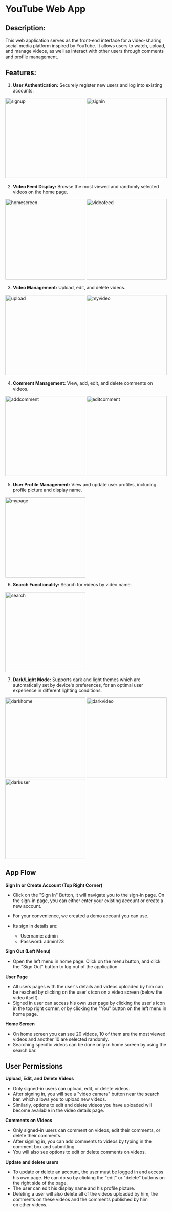# YouTube Web App

## Description:
This web application serves as the front-end interface for a video-sharing social media platform inspired by YouTube. It allows users to watch, upload, and manage videos, as well as interact with other users through comments and profile management.

## Features:
1. **User Authentication:** Securely register new users and log into existing accounts.

<img src="screenshots/web/sign_up.png" alt="signup" width="auto" height="250"> <img src="screenshots/web/sign_in.png" alt="signin" width="auto" height="250">

2. **Video Feed Display:** Browse the most viewed and randomly selected videos on the home page.

<img src="screenshots/web/home_screen.png" alt="homescreen" width="auto" height="250"> <img src="screenshots/web/side_menu.png" alt="videofeed" width="auto" height="250">

3. **Video Management:** Upload, edit, and delete videos.

<img src="screenshots/web/upload_video.png" alt="upload" width="auto" height="250"> <img src="screenshots/web/my_video.png" alt="myvideo" width="auto" height="250">

4. **Comment Management:** View, add, edit, and delete comments on videos.

<img src="screenshots/web/add_comment.png" alt="addcomment" width="auto" height="250"> <img src="screenshots/web/delete_comment.png" alt="editcomment" width="auto" height="250">

5. **User Profile Management:** View and update user profiles, including profile picture and display name.

<img src="screenshots/web/my_videos.png" alt="mypage" width="auto" height="250">

6. **Search Functionality:** Search for videos by video name.

<img src="screenshots/web/search.png" alt="search" width="auto" height="250">

7. **Dark/Light Mode:** Supports dark and light themes which are automatically set by device's preferences, for an optimal user experience in different lighting conditions.

<img src="screenshots/web/dark_mode3.png" alt="darkhome" width="auto" height="250"> <img src="screenshots/web/dark_mode2.png" alt="darkvideo" width="auto" height="250"> <img src="screenshots/web/dark_mode1.png" alt="darkuser" width="auto" height="250">

## App Flow

**Sign In or Create Account (Top Right Corner)**

* Click on the "Sign In" Button, it will navigate you to the sign-in page.
  On the sign-in page, you can either enter your existing account or create a new account.

* For your convenience, we created a demo account you can use.
* Its sign in details are:
    - Username: admin
    - Password: admin123

**Sign Out (Left Menu)**
* Open the left menu in home page:
  Click on the menu button, and click the "Sign Out" button to log out of the application.

**User Page**
* All users pages with the user's details and videos uploaded by him can be reached by clicking on the user's icon on a video screen (below the video itself).
* Signed in user can access his own user page by clicking the user's icon in the top right corner, or by clicking the "You" button on the left menu in home page.

**Home Screen**
* On home screen you can see 20 videos, 10 of them are the most viewed videos and another 10 are selected randomly.
* Searching specific videos can be done only in home screen by using the search bar.

## User Permissions

**Upload, Edit, and Delete Videos**
* Only signed-in users can upload, edit, or delete videos.
* After signing in, you will see a "video camera" button near the search bar, which allows you to upload new videos.
* Similarly, options to edit and delete videos you have uploaded will become available in the video details page.

**Comments on Videos**
* Only signed-in users can comment on videos, edit their comments, or delete their comments.
* After signing in, you can add comments to videos by typing in the comment box and submitting.
* You will also see options to edit or delete comments on videos.

**Update and delete users**
* To update or delete an account, the user must be logged in and access his own page. He can do so by clicking the "edit" or "delete" buttons on the right side of the page.
* The user can edit his display name and his profile picture.
* Deleting a user will also delete all of the videos uploaded by him, the comments on these videos and the comments published by him on other videos.